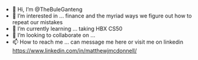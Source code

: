 - 👋 Hi, I’m @TheBuleGanteng
- 👀 I’m interested in ... finance and the myriad ways we figure out how to repeat our mistakes
- 🌱 I’m currently learning ... taking HBX CS50
- 💞️ I’m looking to collaborate on ...
- 📫 How to reach me ... can message me here or visit me on linkedin https://www.linkedin.com/in/matthewjmcdonnell/

<!---
TheBuleGanteng/TheBuleGanteng is a ✨ special ✨ repository because its `README.md` (this file) appears on your GitHub profile.
You can click the Preview link to take a look at your changes.
--->
